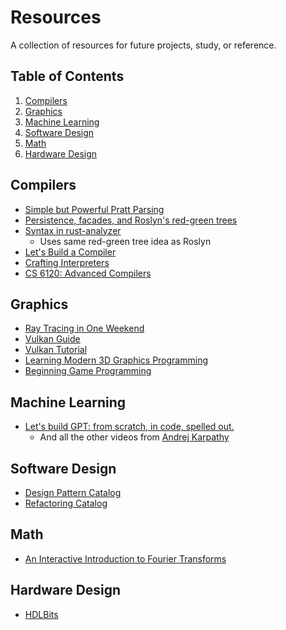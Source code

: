 # Resources
A collection of resources for future projects, study, or reference.

## Table of Contents
1. [Compilers](#compilers)
2. [Graphics](#graphics)
3. [Machine Learning](#machine-learning)
4. [Software Design](#software-design)
5. [Math](#math)
6. [Hardware Design](#hardware-design)

## Compilers
* [Simple but Powerful Pratt Parsing](https://matklad.github.io/2020/04/13/simple-but-powerful-pratt-parsing.html)
* [Persistence, facades, and Roslyn's red-green trees](https://ericlippert.com/2012/06/08/red-green-trees)
* [Syntax in rust-analyzer](https://github.com/rust-lang/rust-analyzer/blob/master/docs/dev/syntax.md)
  * Uses same red-green tree idea as Roslyn
* [Let's Build a Compiler](https://compilers.iecc.com/crenshaw)
* [Crafting Interpreters](https://craftinginterpreters.com/)
* [CS 6120: Advanced Compilers](https://www.cs.cornell.edu/courses/cs6120)

## Graphics
* [Ray Tracing in One Weekend](https://raytracing.github.io)
* [Vulkan Guide](https://vkguide.dev)
* [Vulkan Tutorial](https://vulkan-tutorial.com/Introduction)
* [Learning Modern 3D Graphics Programming](https://paroj.github.io/gltut)
* [Beginning Game Programming](https://lazyfoo.net/tutorials/SDL)

## Machine Learning
* [Let's build GPT: from scratch, in code, spelled out.](https://www.youtube.com/watch?v=kCc8FmEb1nY)
  * And all the other videos from [Andrej Karpathy](https://www.youtube.com/@AndrejKarpathy)

## Software Design
* [Design Pattern Catalog](https://refactoring.guru/design-patterns/catalog)
* [Refactoring Catalog](https://refactoring.guru/refactoring/catalog)

## Math
* [An Interactive Introduction to Fourier Transforms](https://www.jezzamon.com/fourier)

## Hardware Design
* [HDLBits](https://hdlbits.01xz.net/wiki/Main_Page)
